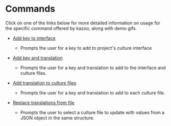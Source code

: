 # Commands

Click on one of the links below for more detailed information on usage for the specific command offered by kazoo, along with demo gifs.

-   [Add key to interface](commands/add-key-to-interface)

    -   Prompts the user for a key to add to project's culture interface

-   [Add key and translation](commands/add-key-and-translation)

    -   Prompts the user for a key and translation to add to the interface and culture files.

-   [Add translation to culture files](commands/add-translation-to-culture-files)

    -   Prompts the user for a key and translation to add to each culture file.

-   [Replace translations from file](commands/replace-translations-from-file)

    -   Prompts the user to select a culture file to update with values from a JSON object in the same structure.
